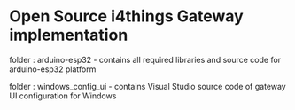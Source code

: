 
# Open Source i4things Gateway implementation

folder : arduino-esp32 - contains all required libraries and source code for arduino-esp32 platform

folder : windows_config_ui - contains Visual Studio source code of gateway UI configuration for Windows
